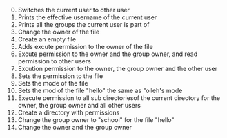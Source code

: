 0. Switches the current user to other user
1. Prints the effective username of the current user
2. Prints all the groups the current user is part of
3. Change the owner of the file
4. Create an empty file
5. Adds excute permission to the owner of the file
6. Excute permission to the owner and the group owner, and read permission to other users
7. Excution permission to the owner, the group owner and the other user 
8. Sets the permission to the file
9. Sets the mode of the file
10. Sets the mod of the file "hello" the same as "olleh's mode
11. Execute permission to all sub directoriesof the current directory for the owner, the group owner and all other users
12. Create a directory with permissions
13. Change the group owner to "school" for the file "hello"
14. Change the owner and the group owner
